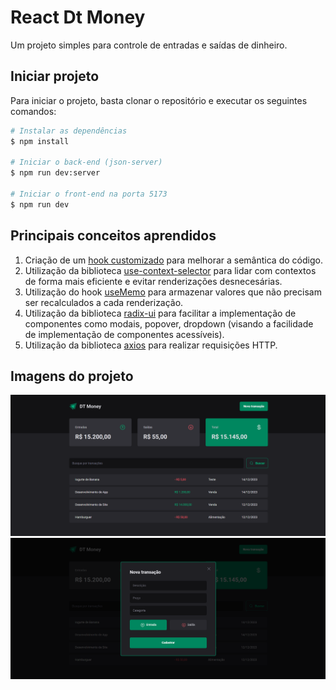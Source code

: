 # React Dt Money
Um projeto simples para controle de entradas e saídas de dinheiro.
## Iniciar projeto
Para iniciar o projeto, basta clonar o repositório e executar os seguintes comandos:
```bash
# Instalar as dependências
$ npm install

# Iniciar o back-end (json-server)
$ npm run dev:server

# Iniciar o front-end na porta 5173
$ npm run dev
```
## Principais conceitos aprendidos
1. Criação de um [hook customizado](https://github.com/brayan-jordan/react-dt-money/blob/master/src/hooks/useSummary.ts) para melhorar a semântica do código.
2. Utilização da biblioteca [use-context-selector](https://www.npmjs.com/package/use-context-selector) para lidar com contextos de forma mais eficiente e evitar renderizações desnecesárias.
3. Utilização do hook [useMemo](https://react.dev/reference/react) para armazenar valores que não precisam ser recalculados a cada renderização.
4. Utilização da biblioteca [radix-ui](https://www.radix-ui.com/) para facilitar a implementação de componentes como modais, popover, dropdown (visando a facilidade de implementação de componentes acessíveis).
5. Utilização da biblioteca [axios](https://www.npmjs.com/package/axios) para realizar requisições HTTP.
   
## Imagens do projeto
![Imagem da home](https://github.com/brayan-jordan/react-dt-money/blob/master/docs/home.png)
![Imagem do modal de criação de nova transação](https://github.com/brayan-jordan/react-dt-money/blob/master/docs/new-transaction.png)